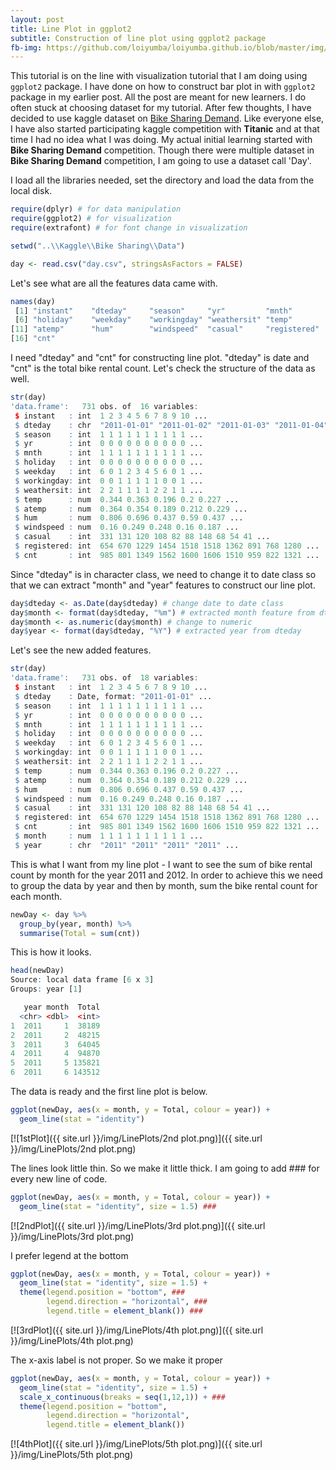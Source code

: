 ```yaml
---
layout: post
title: Line Plot in ggplot2
subtitle: Construction of line plot using ggplot2 package
fb-img: https://github.com/loiyumba/loiyumba.github.io/blob/master/img/LinePlots/2nd plot.png
---
```


This tutorial is on the line with visualization tutorial that I am doing using `ggplot2` package. I have done on how to construct bar plot in
with `ggplot2` package in my earlier post. All the post are meant for new learners. I do often stuck at choosing dataset for my tutorial.
After few thoughts, I have decided to use kaggle dataset on [Bike Sharing Demand](https://www.kaggle.com/c/bike-sharing-demand). Like
everyone else, I have also started participating kaggle competition with **Titanic** and at that time I had no idea what I was doing. My 
actual initial learning started with **Bike Sharing Demand** competition. Though there were multiple dataset in **Bike Sharing Demand**
competition, I am going to use a dataset call 'Day'.     

I load all the libraries needed, set the directory and load the data from the local disk.   

```r
require(dplyr) # for data manipulation
require(ggplot2) # for visualization
require(extrafont) # for font change in visualization

setwd("..\\Kaggle\\Bike Sharing\\Data")

day <- read.csv("day.csv", stringsAsFactors = FALSE)
```   

Let's see what are all the features data came with.    

```r
names(day)
 [1] "instant"    "dteday"     "season"     "yr"         "mnth"      
 [6] "holiday"    "weekday"    "workingday" "weathersit" "temp"      
[11] "atemp"      "hum"        "windspeed"  "casual"     "registered"
[16] "cnt"  
```    

I need "dteday" and "cnt" for constructing line plot. "dteday" is date and "cnt" is the total bike rental count. Let's check the structure of the data as well.    

```r
str(day)
'data.frame':	731 obs. of  16 variables:
 $ instant   : int  1 2 3 4 5 6 7 8 9 10 ...
 $ dteday    : chr  "2011-01-01" "2011-01-02" "2011-01-03" "2011-01-04" ...
 $ season    : int  1 1 1 1 1 1 1 1 1 1 ...
 $ yr        : int  0 0 0 0 0 0 0 0 0 0 ...
 $ mnth      : int  1 1 1 1 1 1 1 1 1 1 ...
 $ holiday   : int  0 0 0 0 0 0 0 0 0 0 ...
 $ weekday   : int  6 0 1 2 3 4 5 6 0 1 ...
 $ workingday: int  0 0 1 1 1 1 1 0 0 1 ...
 $ weathersit: int  2 2 1 1 1 1 2 2 1 1 ...
 $ temp      : num  0.344 0.363 0.196 0.2 0.227 ...
 $ atemp     : num  0.364 0.354 0.189 0.212 0.229 ...
 $ hum       : num  0.806 0.696 0.437 0.59 0.437 ...
 $ windspeed : num  0.16 0.249 0.248 0.16 0.187 ...
 $ casual    : int  331 131 120 108 82 88 148 68 54 41 ...
 $ registered: int  654 670 1229 1454 1518 1518 1362 891 768 1280 ...
 $ cnt       : int  985 801 1349 1562 1600 1606 1510 959 822 1321 ...
```    

Since "dteday" is in character class, we need to change it to date class so that we can extract "month" and "year" features to construct our line plot.    

```r
day$dteday <- as.Date(day$dteday) # change date to date class
day$month <- format(day$dteday, "%m") # extracted month feature from dteday
day$month <- as.numeric(day$month) # change to numeric
day$year <- format(day$dteday, "%Y") # extracted year from dteday
```      

Let's see the new added features.    

```r
str(day)
'data.frame':	731 obs. of  18 variables:
 $ instant   : int  1 2 3 4 5 6 7 8 9 10 ...
 $ dteday    : Date, format: "2011-01-01" ...
 $ season    : int  1 1 1 1 1 1 1 1 1 1 ...
 $ yr        : int  0 0 0 0 0 0 0 0 0 0 ...
 $ mnth      : int  1 1 1 1 1 1 1 1 1 1 ...
 $ holiday   : int  0 0 0 0 0 0 0 0 0 0 ...
 $ weekday   : int  6 0 1 2 3 4 5 6 0 1 ...
 $ workingday: int  0 0 1 1 1 1 1 0 0 1 ...
 $ weathersit: int  2 2 1 1 1 1 2 2 1 1 ...
 $ temp      : num  0.344 0.363 0.196 0.2 0.227 ...
 $ atemp     : num  0.364 0.354 0.189 0.212 0.229 ...
 $ hum       : num  0.806 0.696 0.437 0.59 0.437 ...
 $ windspeed : num  0.16 0.249 0.248 0.16 0.187 ...
 $ casual    : int  331 131 120 108 82 88 148 68 54 41 ...
 $ registered: int  654 670 1229 1454 1518 1518 1362 891 768 1280 ...
 $ cnt       : int  985 801 1349 1562 1600 1606 1510 959 822 1321 ...
 $ month     : num  1 1 1 1 1 1 1 1 1 1 ...
 $ year      : chr  "2011" "2011" "2011" "2011" ...
```     

This is what I want from my line plot - I want to see the sum of bike rental count by month for the year 2011 and 2012. In order to achieve this we need to group the data by year and then by month, sum the bike rental count for each month.    

```r
newDay <- day %>% 
  group_by(year, month) %>% 
  summarise(Total = sum(cnt))
```    

This is how it looks.    

```r
head(newDay)
Source: local data frame [6 x 3]
Groups: year [1]

   year month  Total
  <chr> <dbl>  <int>
1  2011     1  38189
2  2011     2  48215
3  2011     3  64045
4  2011     4  94870
5  2011     5 135821
6  2011     6 143512
```    

The data is ready and the first line plot is below.    

```r
ggplot(newDay, aes(x = month, y = Total, colour = year)) +
  geom_line(stat = "identity")
```   

[![1stPlot]({{ site.url }}/img/LinePlots/2nd plot.png)]({{ site.url }}/img/LinePlots/2nd plot.png)   

The lines look little thin. So we make it little thick. I am going to add ### for every new line of code.  

```r
ggplot(newDay, aes(x = month, y = Total, colour = year)) +
  geom_line(stat = "identity", size = 1.5) ###
```   

[![2ndPlot]({{ site.url }}/img/LinePlots/3rd plot.png)]({{ site.url }}/img/LinePlots/3rd plot.png)   

I prefer legend at the bottom    

```r
ggplot(newDay, aes(x = month, y = Total, colour = year)) +
  geom_line(stat = "identity", size = 1.5) +
  theme(legend.position = "bottom", ###
        legend.direction = "horizontal", ###
        legend.title = element_blank()) ###
```   

[![3rdPlot]({{ site.url }}/img/LinePlots/4th plot.png)]({{ site.url }}/img/LinePlots/4th plot.png)   

The x-axis label is not proper. So we make it proper   

```r
ggplot(newDay, aes(x = month, y = Total, colour = year)) +
  geom_line(stat = "identity", size = 1.5) +
  scale_x_continuous(breaks = seq(1,12,1)) + ###
  theme(legend.position = "bottom",
        legend.direction = "horizontal",
        legend.title = element_blank())
```    

[![4thPlot]({{ site.url }}/img/LinePlots/5th plot.png)]({{ site.url }}/img/LinePlots/5th plot.png)



